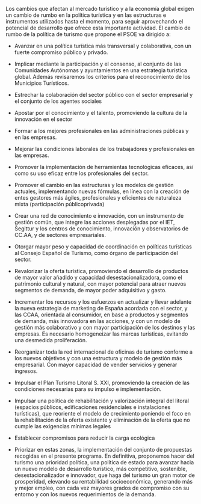Los cambios que afectan al mercado turístico y a la economía global exigen un cambio
de rumbo en la política turística y en las estructuras e instrumentos utilizados hasta
el momento, para seguir aprovechando el potencial de desarrollo que ofrece esta
importante actividad.
El cambio de rumbo de la política de turismo que propone el PSOE va dirigido a:

- Avanzar en una política turística más transversal y colaborativa, con un fuerte
compromiso público y privado.
- Implicar mediante la participación y el consenso, al conjunto de las
Comunidades Autónomas y ayuntamientos en una estrategia turística
global. Además revisaremos los criterios para el reconocimiento de los
Municipios Turísticos.
- Estrechar la colaboración del sector público con el sector empresarial y
el conjunto de los agentes sociales

- Apostar por el conocimiento y el talento, promoviendo la cultura de la innovación
en el sector
 - Formar a los mejores profesionales en las administraciones públicas y en
las empresas.
- Mejorar las condiciones laborales de los trabajadores y profesionales en
las empresas.
- Promover la implementación de herramientas tecnológicas eficaces, así
como su uso eficaz entre los profesionales del sector.

- Promover el cambio en las estructuras y los modelos de gestión actuales,
implementando nuevas fórmulas, en línea con la creación de entes gestores
más ágiles, profesionales y eficientes de naturaleza mixta (participación públicoprivada)
- Crear una red de conocimiento e innovación, con un instrumento de
gestión común, que integre las acciones desplegadas por el IET, Segittur
y los centros de conocimiento, innovación y observatorios de CC.AA, y de
sectores empresariales.
- Otorgar mayor peso y capacidad de coordinación en políticas turísticas al
Consejo Español de Turismo, como órgano de participación del sector.

- Revalorizar la oferta turística, promoviendo el desarrollo de productos de mayor
valor añadido y capacidad desestacionalizadora, como el patrimonio cultural y
natural, con mayor potencial para atraer nuevos segmentos de demanda, de
mayor poder adquisitivo y gasto.

- Incrementar los recursos y los esfuerzos en actualizar y llevar adelante la
nueva estrategia de marketing de España acordada con el sector, y las CCAA,
orientada al consumidor, en base a productos y segmentos de demanda, más
innovadora en las acciones, y con un modelo de gestión más colaborativo y con
mayor participación de los destinos y las empresas. Es necesario homogeneizar
las marcas turísticas, evitando una desmedida proliferación.
- Reorganizar toda la red internacional de oficinas de turismo conforme
a los nuevos objetivos y con una estructura y modelo de gestión más
empresarial. Con mayor capacidad de vender servicios y generar ingresos.

- Impulsar el Plan Turismo Litoral S. XXI, promoviendo la creación de las
condiciones necesarias para su impulso e implementación.
- Impulsar una política de rehabilitación y valorización integral del
litoral (espacios públicos, edificaciones residenciales e instalaciones
turísticas), que reoriente el modelo de crecimiento poniendo el foco en
la rehabilitación de la oferta existente y eliminación de la oferta que no
cumple las exigencias mínimas legales
 - Establecer compromisos para reducir la carga ecológica
- Priorizar en estas zonas, la implementación del conjunto de propuestas
recogidas en el presente programa.
En definitiva, proponemos hacer del turismo una prioridad política, una política de
estado para avanzar hacia un nuevo modelo de desarrollo turístico, más competitivo,
sostenible, desestacionalizador e innovador, que haga del turismo un gran motor
de prosperidad, elevando su rentabilidad socioeconómica, generando más y mejor
empleo, con cada vez mayores grados de compromiso con su entorno y con los nuevos
requerimientos de la demanda.

